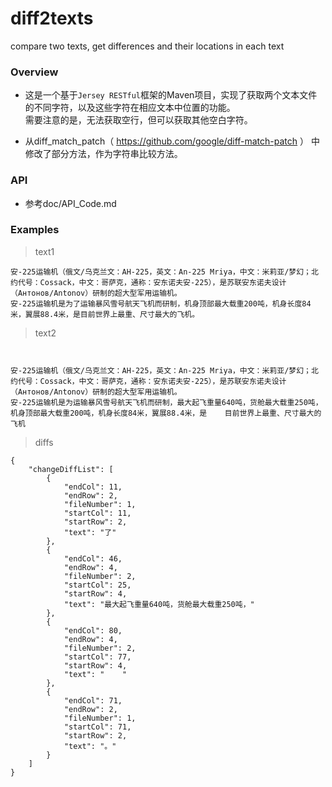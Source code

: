 # diff2texts
compare two texts, get differences and their locations in each text

### Overview
* 这是一个基于`Jersey RESTful`框架的Maven项目，实现了获取两个文本文件的不同字符，以及这些字符在相应文本中位置的功能。<br>
  需要注意的是，无法获取空行，但可以获取其他空白字符。<br>

* 从diff_match_patch（ https://github.com/google/diff-match-patch ） 中修改了部分方法，作为字符串比较方法。

### API
* 参考doc/API_Code.md

### Examples

> text1

```
安-225运输机（俄文/乌克兰文：АH-225，英文：An-225 Mriya，中文：米莉亚/梦幻；北约代号：Cossack，中文：哥萨克，通称：安东诺夫安-225），是苏联安东诺夫设计（Антонов/Antonov）研制的超大型军用运输机。
安-225运输机是为了运输暴风雪号航天飞机而研制，机身顶部最大载重200吨，机身长度84米，翼展88.4米，是目前世界上最重、尺寸最大的飞机。
```

> text2

```


安-225运输机（俄文/乌克兰文：АH-225，英文：An-225 Mriya，中文：米莉亚/梦幻；北约代号：Cossack，中文：哥萨克，通称：安东诺夫安-225），是苏联安东诺夫设计（Антонов/Antonov）研制的超大型军用运输机。
安-225运输机是为运输暴风雪号航天飞机而研制，最大起飞重量640吨，货舱最大载重250吨，机身顶部最大载重200吨，机身长度84米，翼展88.4米，是    目前世界上最重、尺寸最大的飞机
```

> diffs

```
{
    "changeDiffList": [
        {
            "endCol": 11,
            "endRow": 2,
            "fileNumber": 1,
            "startCol": 11,
            "startRow": 2,
            "text": "了"
        },
        {
            "endCol": 46,
            "endRow": 4,
            "fileNumber": 2,
            "startCol": 25,
            "startRow": 4,
            "text": "最大起飞重量640吨，货舱最大载重250吨，"
        },
        {
            "endCol": 80,
            "endRow": 4,
            "fileNumber": 2,
            "startCol": 77,
            "startRow": 4,
            "text": "    "
        },
        {
            "endCol": 71,
            "endRow": 2,
            "fileNumber": 1,
            "startCol": 71,
            "startRow": 2,
            "text": "。"
        }
    ]
}
```


